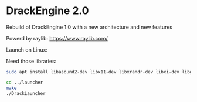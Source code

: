 # DrackEngine 2.0

Rebuild of DrackEngine 1.0 with a new architecture and new features

Powerd by raylib:
https://www.raylib.com/

Launch on Linux:

Need those libraries:
```bash
sudo apt install libasound2-dev libx11-dev libxrandr-dev libxi-dev libgl1-mesa-dev libglu1-mesa-dev libxcursor-dev libxinerama-dev libwayland-dev libxkbcommon-dev
```

```bash
cd ../launcher
make
./DrackLauncher
```
